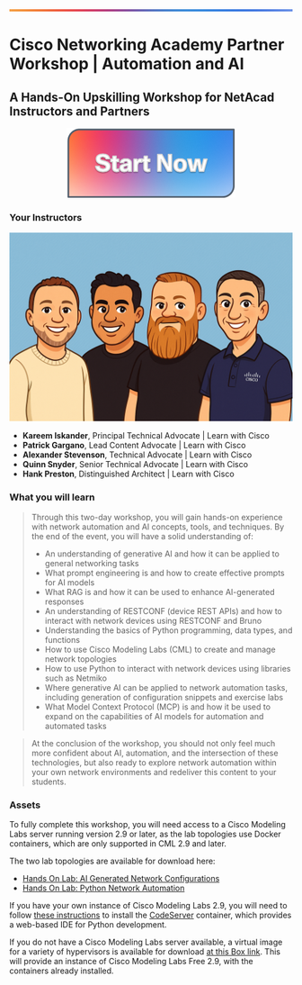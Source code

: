 ![line](./images/banner.png)

# Cisco Networking Academy Partner Workshop | Automation and AI

## A Hands-On Upskilling Workshop for NetAcad Instructors and Partners

<p align="center">
<a href="./day1/01-ai-in-networking/1.md"><img src="./images/start.png" width="300px"></a>
</p>

### Your Instructors

![](./images/instructors.png)

- **Kareem Iskander**, Principal Technical Advocate | Learn with Cisco
- **Patrick Gargano**, Lead Content Advocate | Learn with Cisco
- **Alexander Stevenson**, Technical Advocate | Learn with Cisco
- **Quinn Snyder**, Senior Technical Advocate | Learn with Cisco
- **Hank Preston**, Distinguished Architect | Learn with Cisco


### What you will learn

> Through this two-day workshop, you will gain hands-on experience with network automation and AI concepts, tools, and techniques. By the end of the event, you will have a solid understanding of:
>
> - An understanding of generative AI and how it can be applied to general networking tasks
> - What prompt engineering is and how to create effective prompts for AI models
> - What RAG is and how it can be used to enhance AI-generated responses
> - An understanding of RESTCONF (device REST APIs) and how to interact with network devices using RESTCONF and Bruno
> - Understanding the basics of Python programming, data types, and functions
> - How to use Cisco Modeling Labs (CML) to create and manage network topologies
> - How to use Python to interact with network devices using libraries such as Netmiko
> - Where generative AI can be applied to network automation tasks, including generation of configuration snippets and exercise labs
> - What Model Context Protocol (MCP) is and how it be used to expand on the capabilities of AI models for automation and automated tasks

> At the conclusion of the workshop, you should not only feel much more confident about AI, automation, and the intersection of these technologies, but also ready to explore network automation within your own network environments and redeliver this content to your students.

### Assets

To fully complete this workshop, you will need access to a Cisco Modeling Labs server running version 2.9 or later, as the lab topologies use Docker containers, which are only supported in CML 2.9 and later.

The two lab topologies are available for download here:

- [Hands On Lab: AI Generated Network Configurations](https://raw.githubusercontent.com/CiscoLearning/CiscoU.-Workshop/refs/heads/main/assets/Hands_On_Lab__AI_Generated_Network_Configurations.yaml
)
- [Hands On Lab: Python Network Automation](https://raw.githubusercontent.com/CiscoLearning/CiscoU.-Workshop/refs/heads/main/assets/Hands_On_Lab__Python_Network_Automation.yaml)

If you have your own instance of Cisco Modeling Labs 2.9, you will need to follow [these instructions](https://github.com/CiscoDevNet/cml-community/tree/master/node-definitions/opensource/code-server-custom-4.102) to install the [CodeServer](https://hub.docker.com/r/linuxserver/code-server) container, which provides a web-based IDE for Python development.

If you do not have a Cisco Modeling Labs server available, a virtual image for a variety of hypervisors is available for download [at this Box link](https://cisco.app.box.com/folder/340062289300?s=hmrhjoshhzez3vlzdisvk0s9frn0lh5c).  This will provide an instance of Cisco Modeling Labs Free 2.9, with the containers already installed.

